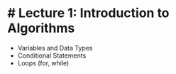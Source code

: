 # \# Lecture 1: Introduction to Algorithms

* Variables and Data Types
* Conditional Statements
* Loops (for, while)



